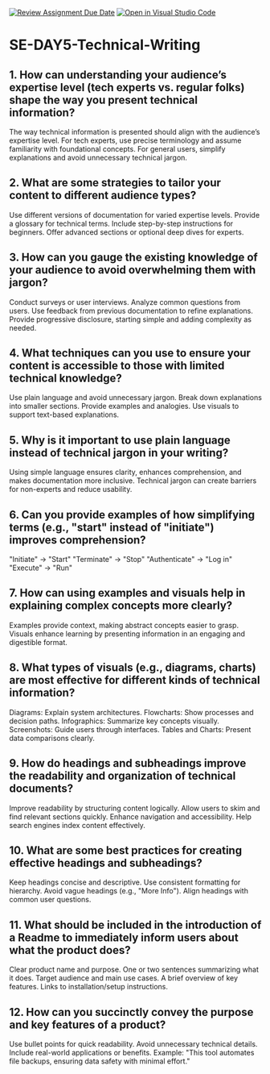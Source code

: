 [![Review Assignment Due Date](https://classroom.github.com/assets/deadline-readme-button-22041afd0340ce965d47ae6ef1cefeee28c7c493a6346c4f15d667ab976d596c.svg)](https://classroom.github.com/a/zsAR-pyY)
[![Open in Visual Studio Code](https://classroom.github.com/assets/open-in-vscode-2e0aaae1b6195c2367325f4f02e2d04e9abb55f0b24a779b69b11b9e10269abc.svg)](https://classroom.github.com/online_ide?assignment_repo_id=18553781&assignment_repo_type=AssignmentRepo)
# SE-DAY5-Technical-Writing
## 1. How can understanding your audience’s expertise level (tech experts vs. regular folks) shape the way you present technical information?
The way technical information is presented should align with the audience’s expertise level. For tech experts, use precise terminology and assume familiarity with foundational concepts. For general users, simplify explanations and avoid unnecessary technical jargon.

## 2. What are some strategies to tailor your content to different audience types?
Use different versions of documentation for varied expertise levels.
Provide a glossary for technical terms.
Include step-by-step instructions for beginners.
Offer advanced sections or optional deep dives for experts.

## 3. How can you gauge the existing knowledge of your audience to avoid overwhelming them with jargon?
Conduct surveys or user interviews.
Analyze common questions from users.
Use feedback from previous documentation to refine explanations.
Provide progressive disclosure, starting simple and adding complexity as needed.

## 4. What techniques can you use to ensure your content is accessible to those with limited technical knowledge?
Use plain language and avoid unnecessary jargon.
Break down explanations into smaller sections.
Provide examples and analogies.
Use visuals to support text-based explanations.

## 5. Why is it important to use plain language instead of technical jargon in your writing?
Using simple language ensures clarity, enhances comprehension, and makes documentation more inclusive. Technical jargon can create barriers for non-experts and reduce usability.

## 6. Can you provide examples of how simplifying terms (e.g., "start" instead of "initiate") improves comprehension?
"Initiate" → "Start"
"Terminate" → "Stop"
"Authenticate" → "Log in"
"Execute" → "Run"

## 7. How can using examples and visuals help in explaining complex concepts more clearly?
Examples provide context, making abstract concepts easier to grasp. Visuals enhance learning by presenting information in an engaging and digestible format.

## 8. What types of visuals (e.g., diagrams, charts) are most effective for different kinds of technical information?
Diagrams: Explain system architectures.
Flowcharts: Show processes and decision paths.
Infographics: Summarize key concepts visually.
Screenshots: Guide users through interfaces.
Tables and Charts: Present data comparisons clearly.

## 9. How do headings and subheadings improve the readability and organization of technical documents?
Improve readability by structuring content logically.
Allow users to skim and find relevant sections quickly.
Enhance navigation and accessibility.
Help search engines index content effectively.

## 10. What are some best practices for creating effective headings and subheadings?
Keep headings concise and descriptive.
Use consistent formatting for hierarchy.
Avoid vague headings (e.g., "More Info").
Align headings with common user questions.

## 11. What should be included in the introduction of a Readme to immediately inform users about what the product does?
Clear product name and purpose.
One or two sentences summarizing what it does.
Target audience and main use cases.
A brief overview of key features.
Links to installation/setup instructions.

## 12. How can you succinctly convey the purpose and key features of a product?
Use bullet points for quick readability.
Avoid unnecessary technical details.
Include real-world applications or benefits.
Example: "This tool automates file backups, ensuring data safety with minimal effort."


